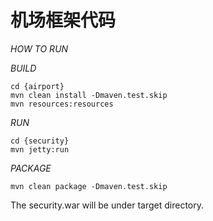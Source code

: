 机场框架代码
=================

*HOW TO RUN*

*BUILD*

	cd {airport}
	mvn clean install -Dmaven.test.skip
	mvn resources:resources

*RUN*

	cd {security}
	mvn jetty:run

*PACKAGE*
	
	mvn clean package -Dmaven.test.skip

The security.war will be under target directory.
